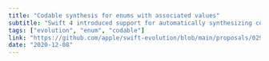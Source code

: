 ```yaml
---
title: "Codable synthesis for enums with associated values"
subtitle: "Swift 4 introduced support for automatically synthesizing conformance to the Encodable and Decodable protocols. It's a useful feature, most likely used by any application which handles JSON-based network requests. This Swift evolution pitch from Dario Rexin proposes extending auto-synthesis of these conformances to enums with associated values. I'm sure we will see this in an upcoming Swift version."
tags: ["evolution", "enum", "codable"]
link: "https://github.com/apple/swift-evolution/blob/main/proposals/0295-codable-synthesis-for-enums-with-associated-values.md"
date: "2020-12-08"
---
```

